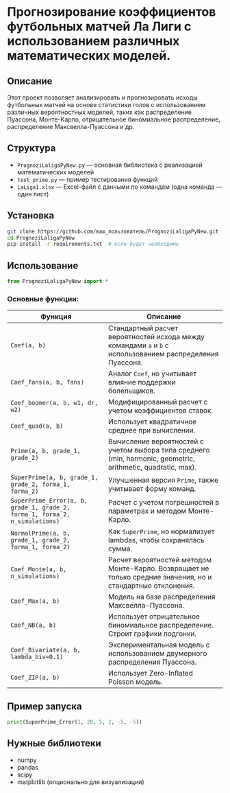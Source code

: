 # Прогнозирование коэффициентов футбольных матчей Ла Лиги с использованием различных математических моделей.

## Описание

Этот проект позволяет анализировать и прогнозировать исходы футбольных матчей на основе статистики голов с использованием различных вероятностных моделей, таких как распределение Пуассона, Монте-Карло, отрицательное биномиальное распределение, распределение Максвелла-Пуассона и др.

## Структура

- `PrognoziLaligaPyNew.py` — основная библиотека с реализацией математических моделей
- `test_prime.py` — пример тестирования функций
- `LaLiga1.xlsx` — Excel-файл с данными по командам (одна команда — один лист)

## Установка

```bash
git clone https://github.com/ваш_пользователь/PrognoziLaligaPyNew.git
cd PrognoziLaligaPyNew
pip install -r requirements.txt  # если будет необходимо
```

## Использование

```python
from PrognoziLaligaPyNew import *
```

### Основные функции:

| Функция | Описание |
|--------|----------|
| `Coef(a, b)` | Стандартный расчет вероятностей исхода между командами `a` и `b` с использованием распределения Пуассона. |
| `Coef_fans(a, b, fans)` | Аналог `Coef`, но учитывает влияние поддержки болельщиков. |
| `Coef_boomer(a, b, w1, dr, w2)` | Модифицированный расчет с учетом коэффициентов ставок. |
| `Coef_quad(a, b)` | Использует квадратичное среднее при вычислении. |
| `Prime(a, b, grade_1, grade_2)` | Вычисление вероятностей с учетом выбора типа среднего (min, harmonic, geometric, arithmetic, quadratic, max). |
| `SuperPrime(a, b, grade_1, grade_2, forma_1, forma_2)` | Улучшенная версия `Prime`, также учитывает форму команд. |
| `SuperPrime_Error(a, b, grade_1, grade_2, forma_1, forma_2, n_simulations)` | Расчет с учетом погрешностей в параметрах и методом Монте-Карло. |
| `NormalPrime(a, b, grade_1, grade_2, forma_1, forma_2)` | Как `SuperPrime`, но нормализует lambdas, чтобы сохранялась сумма. |
| `Coef_Monte(a, b, n_simulations)` | Расчет вероятностей методом Монте-Карло. Возвращает не только средние значения, но и стандартные отклонения. |
| `Coef_Max(a, b)` | Модель на базе распределения Максвелла-Пуассона. |
| `Coef_NB(a, b)` | Использует отрицательное биномиальное распределение. Строит графики подгонки. |
| `Coef_Bivariate(a, b, lambda_biv=0.1)` | Экспериментальная модель с использованием двумерного распределения Пуассона. |
| `Coef_ZIP(a, b)` | Использует Zero-Inflated Poisson модель. |

## Пример запуска

```python
print(SuperPrime_Error(1, 20, 5, 2, -5, -5))
```

## Нужные библиотеки

- numpy
- pandas
- scipy
- matplotlib (опционально для визуализации)
